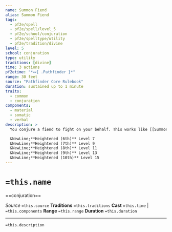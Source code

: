 ```yaml
---
name: Summon Fiend
alias: Summon Fiend
tags:
  - pf2e/spell
  - pf2e/spell/level_5
  - pf2e/school/conjuration
  - pf2e/spelltype/utility
  - pf2e/tradition/divine
level: 5
school: conjuration
type: utility
traditions: [divine]
time: 3 actions
pf2etime: "*⬽{ .Pathfinder }*"
range: 30 feet
source: "Pathfinder Core Rulebook"
duration: sustained up to 1 minute
traits:
  - common
  - conjuration
components:
  - material
  - somatic
  - verbal
description: >
  You conjure a fiend to fight on your behalf. This works like [[Summon Animal]], except you summon a common creature that has the fiend trait and whose level is 5 or lower. You can't summon a creature unless its alignment is one of your deity's preferred alignments (or, if you don't have a deity, is within one step of your alignment). At the GM's discretion, some deities might restrict specific types of fiends, even if their alignments match.

  &NewLine;**Heightened (6th)** Level 7
  &NewLine;**Heightened (7th)** Level 9
  &NewLine;**Heightened (8th)** Level 11
  &NewLine;**Heightened (9th)** Level 13
  &NewLine;**Heightened (10th)** Level 15
---
```

# `=this.name`
==conjuration==

*Source* `=this.source`
**Traditions** `=this.traditions`
**Cast** `=this.time` | `=this.components`
**Range** `=this.range`
**Duration** `=this.duration`

***
`=this.description`